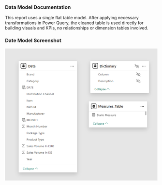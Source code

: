 ### Data Model Documentation

This report uses a single flat table model. After applying necessary transformations in Power Query, the cleaned table is used directly for building visuals and KPIs, no relationships or dimension tables involved.

### Date Model Screenshot
![Data Model Screenshot](https://github.com/Chakradhar-M/Confectionery-Market-Analysis-12-24/blob/main/resources/Candy_market_Data_Model.png?raw=true)
